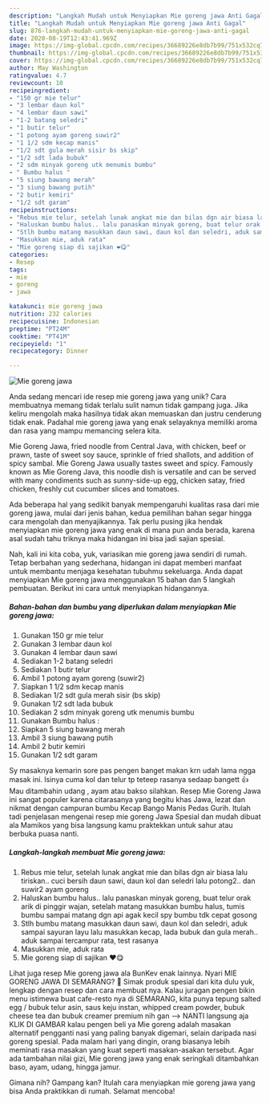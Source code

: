 ```yaml
---
description: "Langkah Mudah untuk Menyiapkan Mie goreng jawa Anti Gagal"
title: "Langkah Mudah untuk Menyiapkan Mie goreng jawa Anti Gagal"
slug: 876-langkah-mudah-untuk-menyiapkan-mie-goreng-jawa-anti-gagal
date: 2020-08-19T12:43:41.969Z
image: https://img-global.cpcdn.com/recipes/36689226e8db7b99/751x532cq70/mie-goreng-jawa-foto-resep-utama.jpg
thumbnail: https://img-global.cpcdn.com/recipes/36689226e8db7b99/751x532cq70/mie-goreng-jawa-foto-resep-utama.jpg
cover: https://img-global.cpcdn.com/recipes/36689226e8db7b99/751x532cq70/mie-goreng-jawa-foto-resep-utama.jpg
author: May Washington
ratingvalue: 4.7
reviewcount: 10
recipeingredient:
- "150 gr mie telur"
- "3 lembar daun kol"
- "4 lembar daun sawi"
- "1-2 batang seledri"
- "1 butir telur"
- "1 potong ayam goreng suwir2"
- "1 1/2 sdm kecap manis"
- "1/2 sdt gula merah sisir bs skip"
- "1/2 sdt lada bubuk"
- "2 sdm minyak goreng utk menumis bumbu"
- " Bumbu halus "
- "5 siung bawang merah"
- "3 siung bawang putih"
- "2 butir kemiri"
- "1/2 sdt garam"
recipeinstructions:
- "Rebus mie telur, setelah lunak angkat mie dan bilas dgn air biasa lalu tiriskan.. cuci bersih daun sawi, daun kol dan seledri lalu potong2.. dan suwir2 ayam goreng"
- "Haluskan bumbu halus.. lalu panaskan minyak goreng, buat telur orak arik di pinggir wajan, setelah matang masukkan bumbu halus, tumis bumbu sampai matang dgn api agak kecil spy bumbu tdk cepat gosong"
- "Stlh bumbu matang masukkan daun sawi, daun kol dan seledri, aduk sampai sayuran layu lalu masukkan kecap, lada bubuk dan gula merah.. aduk sampai tercampur rata, test rasanya"
- "Masukkan mie, aduk rata"
- "Mie goreng siap di sajikan ❤😋"
categories:
- Resep
tags:
- mie
- goreng
- jawa

katakunci: mie goreng jawa 
nutrition: 232 calories
recipecuisine: Indonesian
preptime: "PT24M"
cooktime: "PT41M"
recipeyield: "1"
recipecategory: Dinner

---
```



![Mie goreng jawa](https://img-global.cpcdn.com/recipes/36689226e8db7b99/751x532cq70/mie-goreng-jawa-foto-resep-utama.jpg)

Anda sedang mencari ide resep mie goreng jawa yang unik? Cara membuatnya memang tidak terlalu sulit namun tidak gampang juga. Jika keliru mengolah maka hasilnya tidak akan memuaskan dan justru cenderung tidak enak. Padahal mie goreng jawa yang enak selayaknya memiliki aroma dan rasa yang mampu memancing selera kita.

Mie Goreng Jawa, fried noodle from Central Java, with chicken, beef or prawn, taste of sweet soy sauce, sprinkle of fried shallots, and addition of spicy sambal. Mie Goreng Jawa usually tastes sweet and spicy. Famously known as Mie Goreng Java, this noodle dish is versatile and can be served with many condiments such as sunny-side-up egg, chicken satay, fried chicken, freshly cut cucumber slices and tomatoes.

Ada beberapa hal yang sedikit banyak mempengaruhi kualitas rasa dari mie goreng jawa, mulai dari jenis bahan, kedua pemilihan bahan segar hingga cara mengolah dan menyajikannya. Tak perlu pusing jika hendak menyiapkan mie goreng jawa yang enak di mana pun anda berada, karena asal sudah tahu triknya maka hidangan ini bisa jadi sajian spesial.


Nah, kali ini kita coba, yuk, variasikan mie goreng jawa sendiri di rumah. Tetap berbahan yang sederhana, hidangan ini dapat memberi manfaat untuk membantu menjaga kesehatan tubuhmu sekeluarga. Anda dapat menyiapkan Mie goreng jawa menggunakan 15 bahan dan 5 langkah pembuatan. Berikut ini cara untuk menyiapkan hidangannya.

<!--inarticleads1-->

##### Bahan-bahan dan bumbu yang diperlukan dalam menyiapkan Mie goreng jawa:

1. Gunakan 150 gr mie telur
1. Gunakan 3 lembar daun kol
1. Gunakan 4 lembar daun sawi
1. Sediakan 1-2 batang seledri
1. Sediakan 1 butir telur
1. Ambil 1 potong ayam goreng (suwir2)
1. Siapkan 1 1/2 sdm kecap manis
1. Sediakan 1/2 sdt gula merah sisir (bs skip)
1. Gunakan 1/2 sdt lada bubuk
1. Sediakan 2 sdm minyak goreng utk menumis bumbu
1. Gunakan  Bumbu halus :
1. Siapkan 5 siung bawang merah
1. Ambil 3 siung bawang putih
1. Ambil 2 butir kemiri
1. Gunakan 1/2 sdt garam


Sy masaknya kemarin sore pas pengen banget makan krn udah lama ngga masak ini. Isinya cuma kol dan telur tp teteep rasanya sedaap bangett 👍 Mau ditambahin udang , ayam atau bakso silahkan. Resep Mie Goreng Jawa ini sangat populer karena citarasanya yang begitu khas Jawa, lezat dan nikmat dengan campuran bumbu Kecap Bango Manis Pedas Gurih. Itulah tadi penjelasan mengenai resep mie goreng Jawa Spesial dan mudah dibuat ala Mamikos yang bisa langsung kamu praktekkan untuk sahur atau berbuka puasa nanti. 

<!--inarticleads2-->

##### Langkah-langkah membuat Mie goreng jawa:

1. Rebus mie telur, setelah lunak angkat mie dan bilas dgn air biasa lalu tiriskan.. cuci bersih daun sawi, daun kol dan seledri lalu potong2.. dan suwir2 ayam goreng
1. Haluskan bumbu halus.. lalu panaskan minyak goreng, buat telur orak arik di pinggir wajan, setelah matang masukkan bumbu halus, tumis bumbu sampai matang dgn api agak kecil spy bumbu tdk cepat gosong
1. Stlh bumbu matang masukkan daun sawi, daun kol dan seledri, aduk sampai sayuran layu lalu masukkan kecap, lada bubuk dan gula merah.. aduk sampai tercampur rata, test rasanya
1. Masukkan mie, aduk rata
1. Mie goreng siap di sajikan ❤😋


Lihat juga resep Mie goreng jawa ala BunKev enak lainnya. Nyari MIE GORENG JAWA DI SEMARANG? 🙂 Simak produk spesial dari kita dulu yuk, lengkap dengan resep dan cara membuat nya. Kalau juragan pengen bikin menu istimewa buat cafe-resto nya di SEMARANG, kita punya tepung salted egg / bubuk telur asin, saus keju instan, whipped cream powder, bubuk cheese tea dan bubuk creamer premium nih gan --&gt; NANTI langsung aja KLIK DI GAMBAR kalau pengen beli ya Mie goreng adalah masakan alternatif pengganti nasi yang paling banyak digemari, selain daripada nasi goreng spesial. Pada malam hari yang dingin, orang biasanya lebih meminati rasa masakan yang kuat seperti masakan-asakan tersebut. Agar ada tambahan nilai gizi, Mie goreng jawa yang enak seringkali ditambahkan baso, ayam, udang, hingga jamur. 

Gimana nih? Gampang kan? Itulah cara menyiapkan mie goreng jawa yang bisa Anda praktikkan di rumah. Selamat mencoba!

